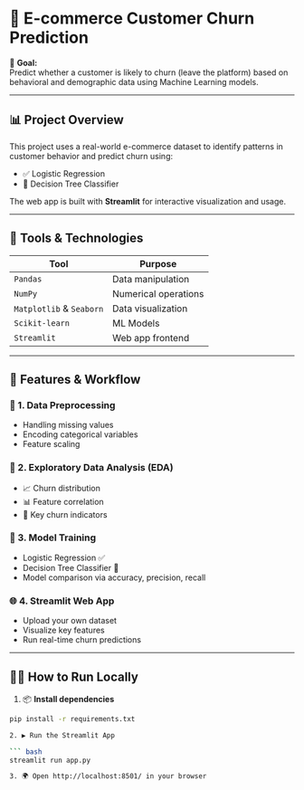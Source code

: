 # 🛒 E-commerce Customer Churn Prediction

🎯 **Goal:**  
Predict whether a customer is likely to churn (leave the platform) based on behavioral and demographic data using Machine Learning models.

---

## 📊 Project Overview

This project uses a real-world e-commerce dataset to identify patterns in customer behavior and predict churn using:

- ✅ Logistic Regression
- 🌲 Decision Tree Classifier

The web app is built with **Streamlit** for interactive visualization and usage.

---

## 🧰 Tools & Technologies

| Tool            | Purpose                          |
|------------------|-----------------------------------|
| `Pandas`         | Data manipulation                 |
| `NumPy`          | Numerical operations              |
| `Matplotlib` & `Seaborn` | Data visualization        |
| `Scikit-learn`   | ML Models                         |
| `Streamlit`      | Web app frontend                  |

---

## 🧪 Features & Workflow

### 📁 1. Data Preprocessing
- Handling missing values  
- Encoding categorical variables  
- Feature scaling  

### 🔬 2. Exploratory Data Analysis (EDA)
- 📈 Churn distribution
- 📊 Feature correlation
- 📌 Key churn indicators

### 🤖 3. Model Training
- Logistic Regression ✅  
- Decision Tree Classifier 🌲  
- Model comparison via accuracy, precision, recall

### 🌐 4. Streamlit Web App
- Upload your own dataset  
- Visualize key features  
- Run real-time churn predictions  

---

## 🏃‍♂️ How to Run Locally

1. 📦 **Install dependencies**

```bash
pip install -r requirements.txt

2. ▶️ Run the Streamlit App

``` bash
streamlit run app.py

3. 🌍 Open http://localhost:8501/ in your browser

